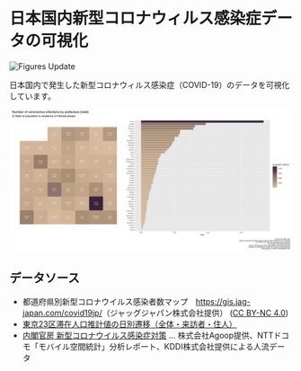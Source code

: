 日本国内新型コロナウィルス感染症データの可視化
================

![Figures
Update](https://github.com/uribo/japan-covid19/workflows/Figures%20Update/badge.svg)

日本国内で発生した新型コロナウィルス感染症（COVID-19）のデータを可視化しています。

![](figures/latest_prefecture_population_ratio.png)

## データソース

  - 都道府県別新型コロナウイルス感染者数マップ　<https://gis.jag-japan.com/covid19jp/>（ジャッグジャパン株式会社提供）
    ([CC
    BY-NC 4.0](https://creativecommons.org/licenses/by-nc/4.0/deed.ja))
  - [東京23区滞在人口推計値の日別遷移（全体・来訪者・住人）](https://ds.yahoo.co.jp/report/)
  - [内閣官房 新型コロナウイルス感染症対策](https://corona.go.jp) …
    株式会社Agoop提供、NTTドコモ「モバイル空間統計」分析レポート、KDDI株式会社提供による人流データ
